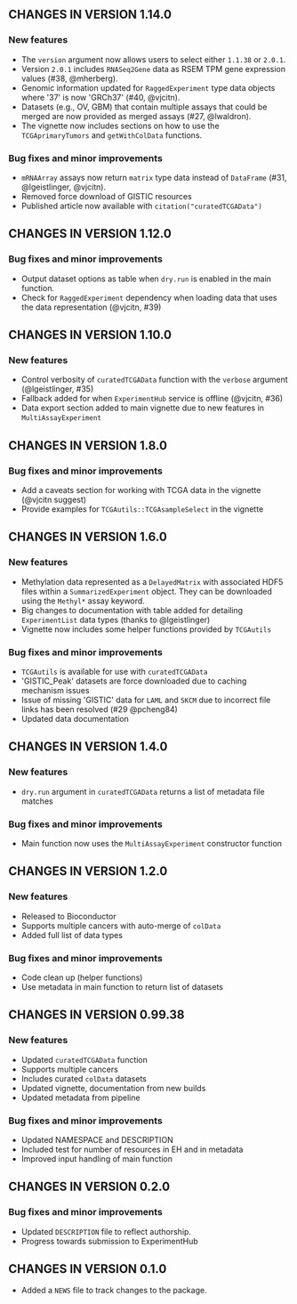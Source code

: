 ## CHANGES IN VERSION 1.14.0

### New features

* The `version` argument now allows users to select either `1.1.38` or
`2.0.1`.
* Version `2.0.1` includes `RNASeq2Gene` data as RSEM TPM gene
expression values (#38, @mherberg).
* Genomic information updated for `RaggedExperiment` type data objects where
'37' is now 'GRCh37' (#40, @vjcitn).
* Datasets (e.g., OV, GBM) that contain multiple assays that could be merged
are now provided as merged assays (#27, @lwaldron).
* The vignette now includes sections on how to use the `TCGAprimaryTumors` and
`getWithColData` functions.

### Bug fixes and minor improvements

* `mRNAArray` assays now return `matrix` type data instead of `DataFrame`
(#31, @lgeistlinger, @vjcitn).
* Removed force download of GISTIC resources
* Published article now available with `citation("curatedTCGAData")`

## CHANGES IN VERSION 1.12.0

### Bug fixes and minor improvements

* Output dataset options as table when `dry.run` is enabled in the main
function.
* Check for `RaggedExperiment` dependency when loading data that uses the
data representation (@vjcitn, #39)

## CHANGES IN VERSION 1.10.0

### New features

* Control verbosity of `curatedTCGAData` function with the `verbose` argument
(@lgeistlinger, #35)
* Fallback added for when `ExperimentHub` service is offline (@vjcitn, #36)
* Data export section added to main vignette due to new features in
`MultiAssayExperiment`

## CHANGES IN VERSION 1.8.0

### Bug fixes and minor improvements

* Add a caveats section for working with TCGA data in the vignette
(@vjcitn suggest)
* Provide examples for `TCGAutils::TCGAsampleSelect` in the vignette

## CHANGES IN VERSION 1.6.0

### New features

* Methylation data represented as a `DelayedMatrix` with associated HDF5 files
within a `SummarizedExperiment` object. They can be downloaded using the
`Methyl*` assay keyword.
* Big changes to documentation with table added for detailing `ExperimentList`
data types (thanks to @lgeistlinger)
* Vignette now includes some helper functions provided by `TCGAutils`

### Bug fixes and minor improvements

* `TCGAutils` is available for use with `curatedTCGAData`
* 'GISTIC_Peak' datasets are force downloaded due to caching mechanism issues
* Issue of missing 'GISTIC' data for `LAML` and `SKCM` due to incorrect file
links has been resolved (#29 @pcheng84)
* Updated data documentation

## CHANGES IN VERSION 1.4.0

### New features

* `dry.run` argument in `curatedTCGAData` returns a list of metadata file
matches

### Bug fixes and minor improvements

* Main function now uses the `MultiAssayExperiment` constructor function

## CHANGES IN VERSION 1.2.0

### New features

* Released to Bioconductor
* Supports multiple cancers with auto-merge of `colData`
* Added full list of data types

### Bug fixes and minor improvements

* Code clean up (helper functions)
* Use metadata in main function to return list of datasets

## CHANGES IN VERSION 0.99.38

### New features

* Updated `curatedTCGAData` function
* Supports multiple cancers
* Includes curated `colData` datasets
* Updated vignette, documentation from new builds
* Updated metadata from pipeline

### Bug fixes and minor improvements

* Updated NAMESPACE and DESCRIPTION
* Included test for number of resources in EH and in metadata
* Improved input handling of main function

## CHANGES IN VERSION 0.2.0

### Bug fixes and minor improvements

* Updated `DESCRIPTION` file to reflect authorship.
* Progress towards submission to ExperimentHub

## CHANGES IN VERSION 0.1.0

* Added a `NEWS` file to track changes to the package.
